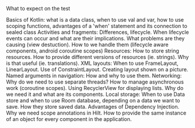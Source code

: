 What to expect on the test

Basics of Kotlin: what is a data class, when to use val and var, how to use scoping functions, advantages of a 'when' statement and its connection to sealed class 
Activities and fragments: Differences, lifecycle. When lifecycle events can occur and what are their implications. What problems are they causing (view destuction). How to we handle them (lifecycle aware components, android coroutine scopes) 
Resources: How to store string resources. How to provide different versions of resources (ie. strings). Why is that useful (ie. translations). 
XML layouts: When to use FrameLayout, LinearLayout. Use of ConstraintLayout. Creating layout shown on a picture. 
Named arguments in navigation: How and why to use them. Networking: Why do we need to use separate threads? 
How to manage asynchronous work (coroutine scopes). Using RecyclerView for displaying lists. Why do we need it and what are its components. 
Local storage: When to use Data store and when to use Room database, depending on a data we want to save. How they store saved data. 
Advantages of Dependency Injection. Why we need scope annotations in Hilt. How to provide the same instance of an object for every component in the application.

